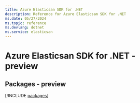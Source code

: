 ```yaml
---
title: Azure Elasticsan SDK for .NET
description: Reference for Azure Elasticsan SDK for .NET
ms.date: 05/27/2024
ms.topic: reference
ms.devlang: dotnet
ms.service: elasticsan
---
```

# Azure Elasticsan SDK for .NET - preview
## Packages - preview
[!INCLUDE [packages](elasticsan-index.md)]